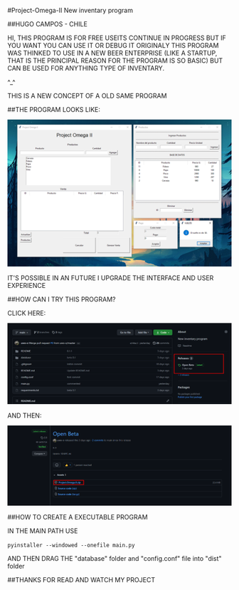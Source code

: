 #Project-Omega-II
New inventary program

##HUGO CAMPOS - CHILE
                        
HI, THIS PROGRAM IS FOR FREE USEITS CONTINUE IN PROGRESS BUT IF YOU WANT YOU CAN USE IT OR DEBUG IT ORIGINALY THIS PROGRAM WAS THINKED TO USE IN A NEW BEER ENTERPRISE (LIKE A STARTUP, THAT IS THE PRINCIPAL REASON FOR THE PROGRAM IS SO BASIC) BUT CAN BE USED FOR ANYTHING TYPE OF INVENTARY.

^_^

THIS IS A NEW CONCEPT OF A OLD SAME PROGRAM

##THE PROGRAM LOOKS LIKE:

![image](README/Screenshot_1.png)

IT'S POSSIBLE IN AN FUTURE I UPGRADE THE INTERFACE AND USER EXPERIENCE

##HOW CAN I TRY THIS PROGRAM?



CLICK HERE:

![image](README/Screenshot_2.png)

AND THEN:

![image](README/Screenshot_3.png)

##HOW TO CREATE A EXECUTABLE PROGRAM

IN THE MAIN PATH USE

```pyinstaller --windowed --onefile main.py```

AND THEN DRAG THE "database" folder and "config.conf" file into "dist" folder

##THANKS FOR READ AND WATCH MY PROJECT
